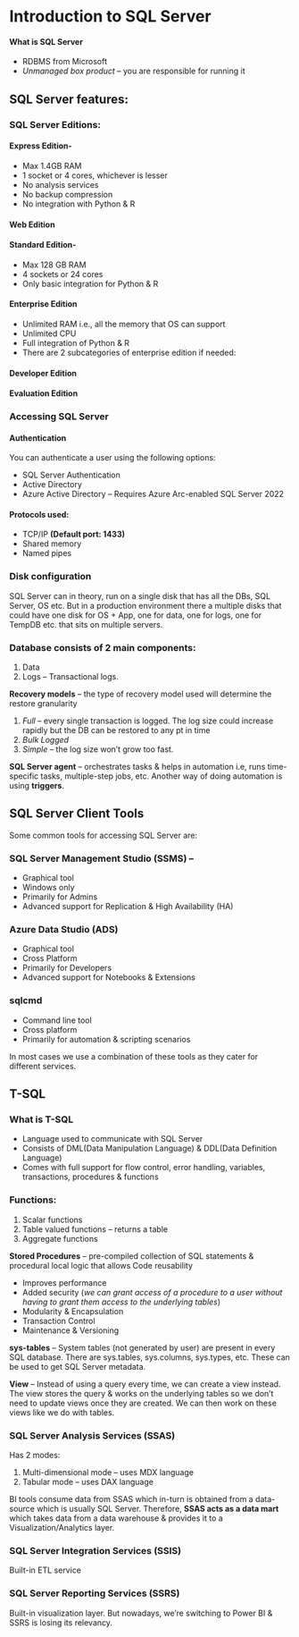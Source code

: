 # Introduction to SQL Server
#### What is SQL Server
- RDBMS from Microsoft
- *Unmanaged box product* – you are responsible for running it

## SQL Server features:

### SQL Server Editions:
#### Express Edition-
- Max 1.4GB RAM
- 1 socket or 4 cores, whichever is lesser
- No analysis services
- No backup compression
- No integration with Python & R
#### Web Edition
#### Standard Edition-
- Max 128 GB RAM
- 4 sockets or 24 cores
- Only basic integration for Python & R
#### Enterprise Edition
- Unlimited RAM i.e., all the memory that OS can support
- Unlimited CPU
- Full integration of Python & R
- There are 2 subcategories of enterprise edition if needed:
#### Developer Edition
#### Evaluation Edition

### Accessing SQL Server
#### Authentication
You can authenticate a user using the following options:
- SQL Server Authentication
- Active Directory
- Azure Active Directory – Requires Azure Arc-enabled SQL Server 2022
#### Protocols used:
- TCP/IP **(Default port: 1433)**
- Shared memory
- Named pipes

### Disk configuration
SQL Server can in theory, run on a single disk that has all the DBs, SQL Server, OS etc. But in a production environment there a multiple disks that could have one disk for OS + App, one for data, one for logs, one for TempDB etc. that sits on multiple servers. 

### Database consists of 2 main components:
1. Data
2. Logs – Transactional logs. 

**Recovery models** – the type of recovery model used will determine the restore granularity
1. *Full* – every single transaction is logged. The log size could increase rapidly but the DB can be restored to any pt in time
2. *Bulk Logged*
3. *Simple* – the log size won’t grow too fast.

**SQL Server agent** – orchestrates tasks & helps in automation i.e, runs time-specific tasks, multiple-step jobs, etc.
Another way of doing automation is using **triggers**.

## SQL Server Client Tools
Some common tools for accessing SQL Server are:
### SQL Server Management Studio (SSMS) – 
- Graphical tool
- Windows only
- Primarily for Admins
- Advanced support for Replication & High Availability (HA)

### Azure Data Studio (ADS)
- Graphical tool
- Cross Platform
- Primarily for Developers
- Advanced support for Notebooks & Extensions

### sqlcmd
- Command line tool
- Cross platform
- Primarily for automation & scripting scenarios

In most cases we use a combination of these tools as they cater for different services.

## T-SQL
### What is T-SQL
- Language used to communicate with SQL Server
- Consists of DML(Data Manipulation Language) & DDL(Data Definition Language)
- Comes with full support for flow control, error handling, variables, transactions, procedures & functions

### Functions:
1. Scalar functions
2. Table valued functions – returns a table
3. Aggregate functions

**Stored Procedures** – pre-compiled collection of SQL statements & procedural local logic that allows Code reusability
- Improves performance
- Added security (*we can grant access of a procedure to a user without having to grant them access to the underlying tables*)
- Modularity & Encapsulation
- Transaction Control
- Maintenance & Versioning

**sys-tables** – System tables (not generated by user) are present in every SQL database. There are sys.tables, sys.columns, sys.types, etc. These can be used to get SQL Server metadata.

**View** – Instead of using a query every time, we can create a view instead. The view stores the query & works on the underlying tables so we don’t need to update views once they are created. We can then work on these views like we do with tables.

### SQL Server Analysis Services (SSAS)
Has 2 modes:
1. Multi-dimensional mode – uses MDX language
2. Tabular mode – uses DAX language

BI tools consume data from SSAS which in-turn is obtained from a data-source which is usually SQL Server. Therefore, **SSAS acts as a data mart** which takes data from a data warehouse & provides it to a Visualization/Analytics layer.

### SQL Server Integration Services (SSIS)
Built-in ETL service

### SQL Server Reporting Services (SSRS)
Built-in visualization layer. But nowadays, we’re switching to Power BI & SSRS is losing its relevancy.


